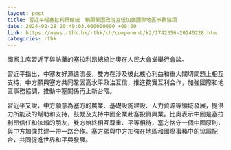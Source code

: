```yaml
---
layout: post
title: 習近平晤塞拉利昂總統　稱願鞏固政治互信加強國際地區事務協調
date: 2024-02-28 20:49:03.000000000 +08:00
link: https://news.rthk.hk/rthk/ch/component/k2/1742356-20240228.htm
categories: rthk
---
```


國家主席習近平與訪華的塞拉利昂總統比奧在人民大會堂舉行會談。

習近平指出，中塞友好源遠流長，雙方在涉及彼此核心利益和重大關切問題上相互支持，中方願與塞方共同鞏固高水平政治互信，推進務實互利合作，加強國際和地區事務協調，推動中塞關係再上新台階。

習近平又說，中方願意為塞方的農業、基礎設施建設、人力資源等領域發展，提供力所能及的幫助和支持，鼓勵及支持中國企業赴塞投資興業。比奧表示中國是塞拉利昂信任和依賴的朋友，雙方始終相互尊重、平等相待，塞方恪守一個中國原則，與中方加強共建一帶一路合作。塞方願與中方加強在地區和國際事務中的協調配合，共同促進世界和平與發展。
